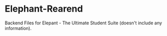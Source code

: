 # Elephant-Rearend
Backend Files for Elepant - The Ultimate Student Suite (doesn't include any information).
